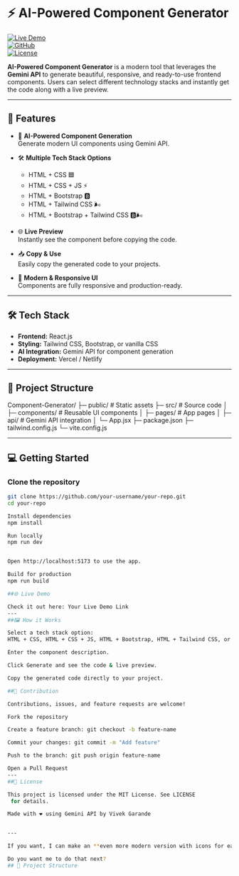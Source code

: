 # ⚡ AI-Powered Component Generator

[![Live Demo](https://img.shields.io/badge/Live-Demo-blue?style=for-the-badge&logo=vercel)](https://your-live-demo-link.com)  
[![GitHub](https://img.shields.io/badge/GitHub-Repository-black?style=for-the-badge&logo=github)](https://github.com/your-username/your-repo)  
[![License](https://img.shields.io/badge/License-MIT-green?style=for-the-badge)](LICENSE)

**AI-Powered Component Generator** is a modern tool that leverages the **Gemini API** to generate beautiful, responsive, and ready-to-use frontend components. Users can select different technology stacks and instantly get the code along with a live preview.  

---

## 🚀 Features

- 🤖 **AI-Powered Component Generation**  
  Generate modern UI components using Gemini API.

- 🛠️ **Multiple Tech Stack Options**  
  - HTML + CSS 🟦  
  - HTML + CSS + JS ⚡  
  - HTML + Bootstrap 🅱️  
  - HTML + Tailwind CSS 🌬️  
  - HTML + Bootstrap + Tailwind CSS 🅱️🌬️  

- 🌐 **Live Preview**  
  Instantly see the component before copying the code.

- 📥 **Copy & Use**  
  Easily copy the generated code to your projects.

- 🎨 **Modern & Responsive UI**  
  Components are fully responsive and production-ready.

---

## 🛠️ Tech Stack

- **Frontend:** React.js  
- **Styling:** Tailwind CSS, Bootstrap, or vanilla CSS  
- **AI Integration:** Gemini API for component generation  
- **Deployment:** Vercel / Netlify  

---
## 📂 Project Structure

Component-Generator/
├─ public/ # Static assets
├─ src/ # Source code
│ ├─ components/ # Reusable UI components
│ ├─ pages/ # App pages
│ ├─ api/ # Gemini API integration
│ └─ App.jsx
├─ package.json
├─ tailwind.config.js
└─ vite.config.js


---

## 💻 Getting Started

### Clone the repository
```bash
git clone https://github.com/your-username/your-repo.git
cd your-repo

Install dependencies
npm install

Run locally
npm run dev


Open http://localhost:5173 to use the app.

Build for production
npm run build

##🌐 Live Demo

Check it out here: Your Live Demo Link
---
##🖼️ How it Works

Select a tech stack option:
HTML + CSS, HTML + CSS + JS, HTML + Bootstrap, HTML + Tailwind CSS, or HTML + Bootstrap + Tailwind CSS.

Enter the component description.

Click Generate and see the code & live preview.

Copy the generated code directly to your project.

##🤝 Contribution

Contributions, issues, and feature requests are welcome!

Fork the repository

Create a feature branch: git checkout -b feature-name

Commit your changes: git commit -m "Add feature"

Push to the branch: git push origin feature-name

Open a Pull Request
---
##📜 License

This project is licensed under the MIT License. See LICENSE
 for details.

Made with ❤️ using Gemini API by Vivek Garande


---

If you want, I can make an **even more modern version with icons for each tech stack, a preview GIF section, and colored badges for options**, which will look **very premium on GitHub**.  

Do you want me to do that next?
## 📂 Project Structure

